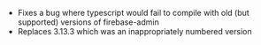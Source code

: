 - Fixes a bug where typescript would fail to compile with old (but supported) versions of firebase-admin
- Replaces 3.13.3 which was an inappropriately numbered version
